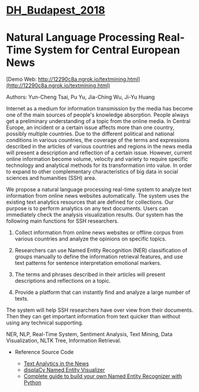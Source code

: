 # [DH_Budapest_2018](http://elte-dh.hu/conf/)

# Natural Language Processing Real-Time System for Central European News

[Demo Web: http://12290c8a.ngrok.io/textmining.html](http://12290c8a.ngrok.io/textmining.html)

Authors: Yun-Cheng Tsai, Pu Yu, Jia-Ching Wu, Ji-Yu Huang

Internet as a medium for information transmission by the media has become one of the main sources of people's knowledge absorption. People always get a preliminary understanding of a topic from the online media. In Central Europe, an incident or a certain issue affects more than one country, possibly multiple countries. Due to the different political and national conditions in various countries, the coverage of the terms and expressions described in the articles of various countries and regions in the news media will present a description and reflection of a certain issue. However, current online information become volume, velocity and variety to require specific technology and analytical methods for its transformation into value. In order to expand to other complementary characteristics of big data in social sciences and humanities (SSH) area.

We propose a natural language processing real-time system to analyze text information from online news websites automatically. The system uses the existing text analytics resources that are defined for collections. Our purpose is to perform analytics on any text documents. Users can immediately check the analysis visualization results. Our system has the following main functions for SSH researchers.

  1. Collect information from online news websites or offline corpus from various countries and analyze the opinions on specific topics.
  
  2. Researchers can use Named Entity Recognition (NER) classification of groups manually to define the information retrieval features, and use text patterns for sentence interpretation emotional markers.
  
  3. The terms and phrases described in their articles will present descriptions and reflections on a topic.
  
  4. Provide a platform that can instantly find and analyze a large number of texts.

The system will help SSH researchers have over view from their documents. Then they can get important information from text quicker than without using any technical supporting.

NER, NLP, Real-Time System, Sentiment Analysis, Text Mining, Data Visualization, NLTK Tree, Information Retrieval.

- Reference Source Code

  - [Text Analytics in the News](https://github.com/BBC-News-Labs/Text_Analytics)    
  - [displaCy Named Entity Visualizer](https://demos.explosion.ai/displacy-ent/)    
  - [Complete guide to build your own Named Entity Recognizer with Python](http://nlpforhackers.io/named-entity-extraction/)
